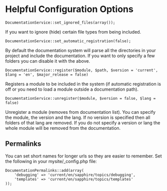 # Helpful Configuration Options

	DocumentationService::set_ignored_files(array());
	
If you want to ignore (hide) certain file types from being included.

	DocumentationService::set_automatic_registration(false);
	
By default the documentation system will parse all the directories in your project and
include the documentation. If you want to only specify a few folders you can disable it
with the above.

	DocumentationService::register($module, $path, $version = 'current', $lang = 'en', $major_release = false)

Registers a module to be included in the system (if automatic registration is off or you need
to load a module outside a documentation path).

	DocumentationService::unregister($module, $version = false, $lang = false)
	
Unregister a module (removes from documentation list). You can specify the module, the version
and the lang. If no version is specified then all folders of that lang are removed. If you do
not specify a version or lang the whole module will be removed from the documentation.

## Permalinks 

You can set short names for longer urls so they are easier to remember. Set the following in your mysite/_config.php file:

	DocumentationPermalinks::add(array(
		'debugging' => 'current/en/sapphire/topics/debugging',
		'templates' => 'current/en/sapphire/topics/templates'
	));
	
	

	